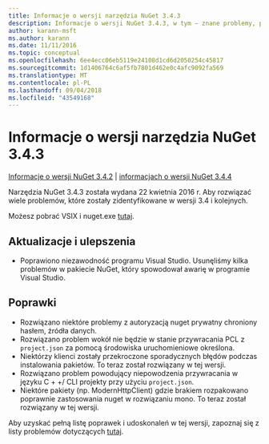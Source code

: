 ```yaml
---
title: Informacje o wersji narzędzia NuGet 3.4.3
description: Informacje o wersji NuGet 3.4.3, w tym — znane problemy, poprawki, funkcje dodane i DCRs.
author: karann-msft
ms.author: karann
ms.date: 11/11/2016
ms.topic: conceptual
ms.openlocfilehash: 6ee4ecc06eb5119e24108d1cd6d2050254c45817
ms.sourcegitcommit: 1d1406764c6af5fb7801d462e0c4afc9092fa569
ms.translationtype: MT
ms.contentlocale: pl-PL
ms.lasthandoff: 09/04/2018
ms.locfileid: "43549168"
---
```

# <a name="nuget-343-release-notes"></a>Informacje o wersji narzędzia NuGet 3.4.3

[Informacje o wersji NuGet 3.4.2](../release-notes/nuget-3.4.2.md) | [informacjach o wersji NuGet 3.4.4](../release-notes/nuget-3.4.4.md)

Narzędzia NuGet 3.4.3 została wydana 22 kwietnia 2016 r. Aby rozwiązać wiele problemów, które zostały zidentyfikowane w wersji 3.4 i kolejnych.

Możesz pobrać VSIX i nuget.exe [tutaj](https://dist.nuget.org/index.html).

## <a name="updates-and-improvements"></a>Aktualizacje i ulepszenia

* Poprawiono niezawodność programu Visual Studio. Usunęliśmy kilka problemów w pakiecie NuGet, który spowodował awarię w programie Visual Studio.

## <a name="fixes"></a>Poprawki

* Rozwiązano niektóre problemy z autoryzacją nuget prywatny chroniony hasłem, źródła danych.
* Rozwiązano problem wokół nie będzie w stanie przywracania PCL z `project.json` za pomocą środowiska uruchomieniowe określona.
* Niektórzy klienci zostały przekroczone sporadycznych błędów podczas instalowania pakietów. To teraz został rozwiązany w tej wersji.
* Rozwiązano problem powodujący niepowodzenia przywracania w języku C + +/ CLI projekty przy użyciu `project.json`.
* Niektóre pakiety (np. ModernHttpClient) gdzie brakiem rozpakowano poprawnie zastosowania nuget w rozwiązaniu mono. To teraz został rozwiązany w tej wersji.

Aby uzyskać pełną listę poprawek i udoskonaleń w tej wersji, zapoznaj się z listy problemów dotyczących [tutaj](https://github.com/NuGet/Home/issues?q=is%3Aissue+milestone%3A3.4.3+is%3Aclosed).